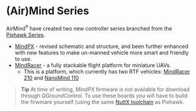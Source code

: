 # (Air)Mind Series

AirMind<sup>&reg;</sup> have created two new controller series branched from the [Pixhawk Series](../flight_controller/pixhawk_series.md). 

* [MindPX](../flight_controller/mindpx.md) - revised schematic and structure, and been further enhanced with new features to make un-manned vehicle more smart and friendly to use.
* [MindRacer](../flight_controller/mindracer.md) - a fully stackable flight platform for miniature UAVs.
  * This is a platform, which currently has two RTF vehicles: [MindRacer 210](../flight_controller/mindracer210.md) and [NanoMind 110](../flight_controller/nanomind110.md)


> **Tip** At time of writing, *MindPX* firmware is not available for download through *QGroundControl*.
  To use these boards you will have to build the firwmare yourself (using the same [NuttX toolchain](https://dev.px4.io/en/setup/building_px4.html#nuttx--pixhawk-based-boards) as Pixhawk.
